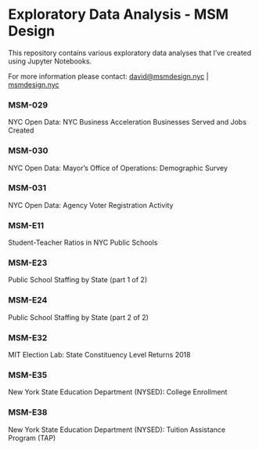 # Exploratory Data Analysis - MSM Design

This repository contains various exploratory data analyses that I’ve created using Jupyter Notebooks.

For more information please contact: david@msmdesign.nyc | [msmdesign.nyc](https://msmdesign.nyc/)


### MSM-029
NYC Open Data: NYC Business Acceleration Businesses Served and Jobs Created


### MSM-030
NYC Open Data: Mayor’s Office of Operations: Demographic Survey


### MSM-031
NYC Open Data: Agency Voter Registration Activity


### MSM-E11
Student-Teacher Ratios in NYC Public Schools


### MSM-E23
Public School Staffing by State (part 1 of 2)


### MSM-E24
Public School Staffing by State (part 2 of 2)


### MSM-E32
MIT Election Lab: State Constituency Level Returns 2018


### MSM-E35
New York State Education Department (NYSED): College Enrollment


### MSM-E38
New York State Education Department (NYSED): Tuition Assistance Program (TAP)
